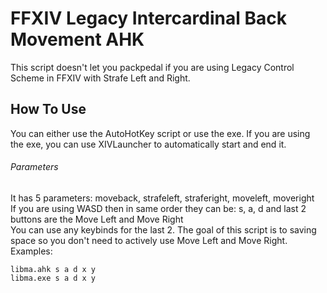 # FFXIV Legacy Intercardinal Back Movement AHK
This script doesn't let you packpedal if you are using Legacy Control Scheme in FFXIV with Strafe Left and Right.
## How To Use
You can either use the AutoHotKey script or use the exe. If you are using the exe, you can use XIVLauncher to automatically start and end it.
###### Parameters
It has 5 parameters: moveback, strafeleft, straferight, moveleft, moveright  
If you are using WASD then in same order they can be: s, a, d and last 2 buttons are the Move Left and Move Right  
You can use any keybinds for the last 2. The goal of this script is to saving space so you don't need to actively use Move Left and Move Right.
Examples:

    libma.ahk s a d x y
    libma.exe s a d x y
